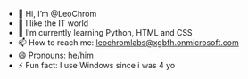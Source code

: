 - 👋 Hi, I’m @LeoChrom
- 👀 I like the IT world
- 🌱 I’m currently learning Python, HTML and CSS
- 📫 How to reach me: leochromlabs@xgbfh.onmicrosoft.com
- 😄 Pronouns: he/him
- ⚡ Fun fact: I use Windows since i was 4 yo
